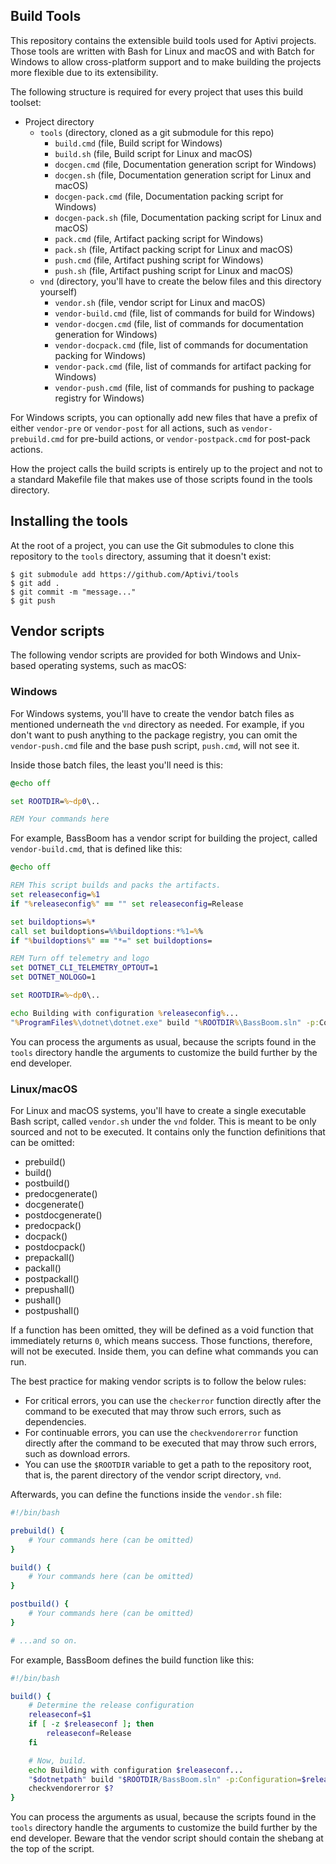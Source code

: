 ## Build Tools

This repository contains the extensible build tools used for Aptivi projects.
Those tools are written with Bash for Linux and macOS and with Batch for
Windows to allow cross-platform support and to make building the projects
more flexible due to its extensibility.

The following structure is required for every project that uses this build
toolset:

  * Project directory
    * `tools` (directory, cloned as a git submodule for this repo)
      * `build.cmd` (file, Build script for Windows)
      * `build.sh` (file, Build script for Linux and macOS)
      * `docgen.cmd` (file, Documentation generation script for Windows)
      * `docgen.sh` (file, Documentation generation script for Linux and macOS)
      * `docgen-pack.cmd` (file, Documentation packing script for Windows)
      * `docgen-pack.sh` (file, Documentation packing script for Linux and macOS)
      * `pack.cmd` (file, Artifact packing script for Windows)
      * `pack.sh` (file, Artifact packing script for Linux and macOS)
      * `push.cmd` (file, Artifact pushing script for Windows)
      * `push.sh` (file, Artifact pushing script for Linux and macOS)
    * `vnd` (directory, you'll have to create the below files and this directory yourself)
      * `vendor.sh` (file, vendor script for Linux and macOS)
      * `vendor-build.cmd` (file, list of commands for build for Windows)
      * `vendor-docgen.cmd` (file, list of commands for documentation generation for Windows)
      * `vendor-docpack.cmd` (file, list of commands for documentation packing for Windows)
      * `vendor-pack.cmd` (file, list of commands for artifact packing for Windows)
      * `vendor-push.cmd` (file, list of commands for pushing to package registry for Windows)

For Windows scripts, you can optionally add new files that have a prefix of
either `vendor-pre` or `vendor-post` for all actions, such as
`vendor-prebuild.cmd` for pre-build actions, or `vendor-postpack.cmd` for
post-pack actions.

How the project calls the build scripts is entirely up to the project and not
to a standard Makefile file that makes use of those scripts found in the tools
directory.

## Installing the tools

At the root of a project, you can use the Git submodules to clone this
repository to the `tools` directory, assuming that it doesn't exist:

```shell
$ git submodule add https://github.com/Aptivi/tools
$ git add .
$ git commit -m "message..."
$ git push
```

## Vendor scripts

The following vendor scripts are provided for both Windows and Unix-based
operating systems, such as macOS:

### Windows

For Windows systems, you'll have to create the vendor batch files as mentioned
underneath the `vnd` directory as needed. For example, if you don't want to
push anything to the package registry, you can omit the `vendor-push.cmd` file
and the base push script, `push.cmd`, will not see it.

Inside those batch files, the least you'll need is this:

```bat
@echo off

set ROOTDIR=%~dp0\..

REM Your commands here
```

For example, BassBoom has a vendor script for building the project, called
`vendor-build.cmd`, that is defined like this:

```bat
@echo off

REM This script builds and packs the artifacts.
set releaseconfig=%1
if "%releaseconfig%" == "" set releaseconfig=Release

set buildoptions=%*
call set buildoptions=%%buildoptions:*%1=%%
if "%buildoptions%" == "*=" set buildoptions=

REM Turn off telemetry and logo
set DOTNET_CLI_TELEMETRY_OPTOUT=1
set DOTNET_NOLOGO=1

set ROOTDIR=%~dp0\..

echo Building with configuration %releaseconfig%...
"%ProgramFiles%\dotnet\dotnet.exe" build "%ROOTDIR%\BassBoom.sln" -p:Configuration=%releaseconfig% %buildoptions%
```

You can process the arguments as usual, because the scripts found in the
`tools` directory handle the arguments to customize the build further by the
end developer.

### Linux/macOS

For Linux and macOS systems, you'll have to create a single executable Bash
script, called `vendor.sh` under the `vnd` folder. This is meant to be only
sourced and not to be executed. It contains only the function definitions that
can be omitted:

  - prebuild()
  - build()
  - postbuild()
  - predocgenerate()
  - docgenerate()
  - postdocgenerate()
  - predocpack()
  - docpack()
  - postdocpack()
  - prepackall()
  - packall()
  - postpackall()
  - prepushall()
  - pushall()
  - postpushall()

If a function has been omitted, they will be defined as a void function that
immediately returns `0`, which means success. Those functions, therefore, will
not be executed. Inside them, you can define what commands you can run.

The best practice for making vendor scripts is to follow the below rules:

  - For critical errors, you can use the `checkerror` function directly after
    the command to be executed that may throw such errors, such as
    dependencies.
  - For continuable errors, you can use the `checkvendorerror` function
    directly after the command to be executed that may throw such errors, such
    as download errors.
  - You can use the `$ROOTDIR` variable to get a path to the repository root,
    that is, the parent directory of the vendor script directory, `vnd`.

Afterwards, you can define the functions inside the `vendor.sh` file:

```bash
#!/bin/bash

prebuild() {
    # Your commands here (can be omitted)
}

build() {
    # Your commands here (can be omitted)
}

postbuild() {
    # Your commands here (can be omitted)
}

# ...and so on.
```

For example, BassBoom defines the build function like this:

```bash
#!/bin/bash

build() {
    # Determine the release configuration
    releaseconf=$1
    if [ -z $releaseconf ]; then
	    releaseconf=Release
    fi

    # Now, build.
    echo Building with configuration $releaseconf...
    "$dotnetpath" build "$ROOTDIR/BassBoom.sln" -p:Configuration=$releaseconf ${@:2}
    checkvendorerror $?
}
```

You can process the arguments as usual, because the scripts found in the
`tools` directory handle the arguments to customize the build further by the
end developer. Beware that the vendor script should contain the shebang at the
top of the script.
